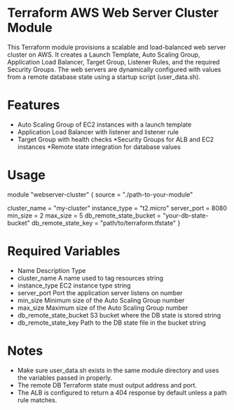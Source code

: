 # Terraform AWS Web Server Cluster Module

This Terraform module provisions a scalable and load-balanced web server cluster on AWS. It creates a Launch Template, Auto Scaling Group, Application Load Balancer, Target Group, Listener Rules, and the required Security Groups. The web servers are dynamically configured with values from a remote database state using a startup script (user_data.sh).

# Features

* Auto Scaling Group of EC2 instances with a launch template
* Application Load Balancer with listener and listener rule
* Target Group with health checks
*Security Groups for ALB and EC2 instances
*Remote state integration for database values

# Usage

module "webserver-cluster" {
  source = "./path-to-your-module"

  cluster_name              = "my-cluster"
  instance_type             = "t2.micro"
  server_port               = 8080
  min_size                  = 2
  max_size                  = 5
  db_remote_state_bucket    = "your-db-state-bucket"
  db_remote_state_key       = "path/to/terraform.tfstate"
}


# Required Variables
* Name	Description	Type
* cluster_name	A name used to tag resources	string
* instance_type	EC2 instance type	string
* server_port	Port the application server listens on	number
* min_size	Minimum size of the Auto Scaling Group	number
* max_size	Maximum size of the Auto Scaling Group	number
* db_remote_state_bucket	S3 bucket where the DB state is stored	string
* db_remote_state_key	Path to the DB state file in the bucket	string


# Notes

* Make sure user_data.sh exists in the same module directory and uses the variables passed in properly.
* The remote DB Terraform state must output address and port.
* The ALB is configured to return a 404 response by default unless a path rule matches.

